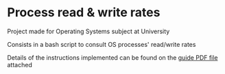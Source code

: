 # Process read & write rates
Project made for Operating Systems subject at University

Consists in a bash script to consult OS processes' read/write rates

Details of the instructions implemented can be found on the [guide PDF file](https://github.com/Barb02/SO_ProcessReadnWriteRates/SOp2223_trabalho1.pdf) attached 
